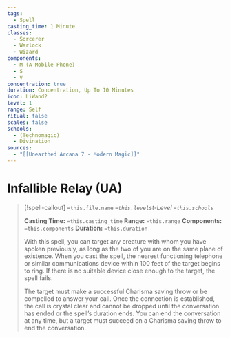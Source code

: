 ```yaml
---
tags:
  - Spell
casting_time: 1 Minute
classes:
  - Sorcerer
  - Warlock
  - Wizard
components:
  - M (A Mobile Phone)
  - S
  - V
concentration: true
duration: Concentration, Up To 10 Minutes
icon: LiWand2
level: 1
range: Self
ritual: false
scales: false
schools:
  - (Technomagic)
  - Divination
sources:
  - "[[Unearthed Arcana 7 - Modern Magic]]"
---
```


# Infallible Relay (UA)

>[!spell-callout] `=this.file.name`
>*`=this.level`st-Level `=this.schools`*
>
>**Casting Time:** `=this.casting_time`
>**Range:** `=this.range`
>**Components:** `=this.components`
>**Duration:** `=this.duration`
>
>With this spell, you can target any creature with whom you have spoken previously, as long as the two of you are on the same plane of existence. When you cast the spell, the nearest functioning telephone or similar communications device within 100 feet of the target begins to ring. If there is no suitable device close enough to the target, the spell fails.
>
>The target must make a successful Charisma saving throw or be compelled to answer your call. Once the connection is established, the call is crystal clear and cannot be dropped until the conversation has ended or the spell’s duration ends. You can end the conversation at any time, but a target must succeed on a Charisma saving throw to end the conversation.
>
>
